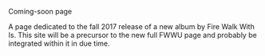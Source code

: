 Coming-soon page

A page dedicated to the fall 2017 release of a new album by Fire Walk With Is. This site will be a precursor to the new full FWWU page and probably be integrated within it in due time.
